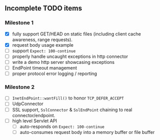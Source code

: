 ## Incomplete TODO items

### Milestone 1

- [x] fully support GET/HEAD on static files (including client cache awareness, range requests).
- [x] request body usage example
- [ ] support `Expect: 100-continue`
- [ ] properly handle uncaught exceptions in http connector
- [ ] write a demo http server showcasing exceptions
- [ ] EndPoint timeout management
- [ ] proper protocol error logging / reporting

### Milestone 2

- [ ] `InetEndPoint::wantFill()` to honor `TCP_DEFER_ACCEPT`
- [ ] UdpConnector
- [ ] SSL support, `SslConnector` & `SslEndPoint` chaining to real
      connector/endpoint.
- [ ] high level Servlet API
  - [ ] auto-responds on `Expect: 100-continue`
  - [ ] auto-consumes request body into a memory buffer or file buffer
